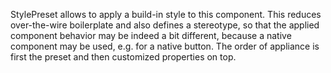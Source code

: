 StylePreset allows to apply a build-in style to this component. This reduces over-the-wire boilerplate and
also defines a stereotype, so that the applied component behavior may be indeed a bit different, because
a native component may be used, e.g. for a native button. The order of appliance is first the preset and
then customized properties on top.
